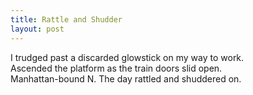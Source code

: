 ```yaml
---
title: Rattle and Shudder
layout: post
---
```


I trudged past a discarded glowstick on my way to work.  
Ascended the platform as the train doors slid open.  
Manhattan-bound N. The day rattled and shuddered on.
